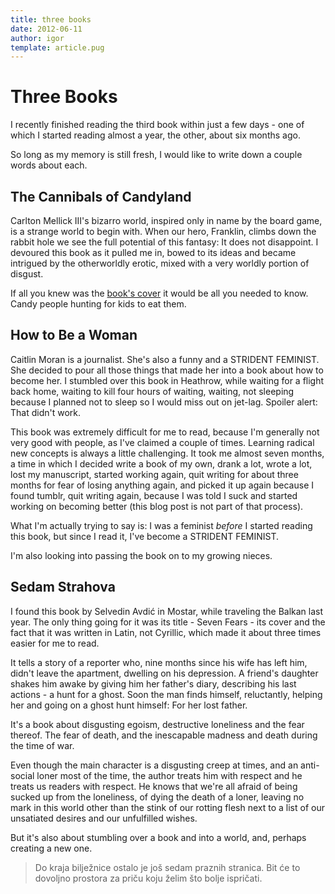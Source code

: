 ```yaml
---
title: three books
date: 2012-06-11
author: igor
template: article.pug
---
```


# Three Books

I recently finished reading the third book within just a few days - one of which I started reading almost a year, the other, about six months ago.

So long as my memory is still fresh, I would like to write down a couple words about each.

## The Cannibals of Candyland

Carlton Mellick III's bizarro world, inspired only in name by the board game, is a strange world to begin with.
When our hero, Franklin, climbs down the rabbit hole we see the full potential of this fantasy: It does not disappoint.
I devoured this book as it pulled me in, bowed to its ideas and became intrigued by the otherworldly erotic, mixed with a very worldly portion of disgust.

If all you knew was the [book's cover](http://www.amazon.com/The-Cannibals-Candyland-Carlton-Mellick/dp/1933929855) it would be all you needed to know.
Candy people hunting for kids to eat them.

## How to Be a Woman

Caitlin Moran is a journalist.
She's also a funny and a STRIDENT FEMINIST.
She decided to pour all those things that made her into a book about how to become her.
I stumbled over this book in Heathrow, while waiting for a flight back home, waiting to kill four hours of waiting, waiting, not sleeping because I planned not to sleep so I would miss out on jet-lag.
Spoiler alert: That didn't work.

This book was extremely difficult for me to read, because I'm generally not very good with people, as I've claimed a couple of times.
Learning radical new concepts is always a little challenging.
It took me almost seven months, a time in which I decided write a book of my own, drank a lot, wrote a lot, lost my manuscript, started working again, quit writing for about three months for fear of losing anything again, and picked it up again because I found tumblr, quit writing again, because I was told I suck and started working on becoming better (this blog post is not part of that process).

What I'm actually trying to say is: I was a feminist *before* I started reading this book, but since I read it, I've become a STRIDENT FEMINIST.

I'm also looking into passing the book on to my growing nieces.

## Sedam Strahova

I found this book by Selvedin Avdić in Mostar, while traveling the Balkan last year.
The only thing going for it was its title - Seven Fears - its cover and the fact that it was written in Latin, not Cyrillic, which made it about three times easier for me to read.

It tells a story of a reporter who, nine months since his wife has left him, didn't leave the apartment, dwelling on his depression.
A friend's daughter shakes him awake by giving him her father's diary, describing his last actions - a hunt for a ghost.
Soon the man finds himself, reluctantly, helping her and going on a ghost hunt himself: For her lost father.

It's a book about disgusting egoism, destructive loneliness and the fear thereof.
The fear of death, and the inescapable madness and death during the time of war.

Even though the main character is a disgusting creep at times, and an anti-social loner most of the time, the author treats him with respect and he treats us readers with respect.
He knows that we're all afraid of being sucked up from the loneliness, of dying the death of a loner, leaving no mark in this world other than the stink of our rotting flesh next to a list of our unsatiated desires and our unfulfilled wishes.

But it's also about stumbling over a book and into a world, and, perhaps creating a new one.

> Do kraja bilježnice ostalo je još sedam praznih stranica. Bit će to dovoljno prostora za priču koju želim što bolje ispričati.
